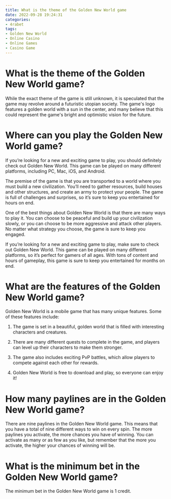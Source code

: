 ```yaml
---
title: What is the theme of the Golden New World game
date: 2022-09-28 19:24:31
categories:
- 4rabet
tags:
- Golden New World
- Online Casino
- Online Games
- Casino Game
---
```



#  What is the theme of the Golden New World game?

While the exact theme of the game is still unknown, it is speculated that the game may revolve around a futuristic utopian society. The game's logo features a golden world with a sun in the center, and many believe that this could represent the game's bright and optimistic vision for the future.

#  Where can you play the Golden New World game?

If you’re looking for a new and exciting game to play, you should definitely check out Golden New World. This game can be played on many different platforms, including PC, Mac, iOS, and Android.

The premise of the game is that you are transported to a world where you must build a new civilization. You’ll need to gather resources, build houses and other structures, and create an army to protect your people. The game is full of challenges and surprises, so it’s sure to keep you entertained for hours on end.

One of the best things about Golden New World is that there are many ways to play it. You can choose to be peaceful and build up your civilization slowly, or you can choose to be more aggressive and attack other players. No matter what strategy you choose, the game is sure to keep you engaged.

If you’re looking for a new and exciting game to play, make sure to check out Golden New World. This game can be played on many different platforms, so it’s perfect for gamers of all ages. With tons of content and hours of gameplay, this game is sure to keep you entertained for months on end.

#  What are the features of the Golden New World game?

Golden New World is a mobile game that has many unique features. Some of these features include:

1. The game is set in a beautiful, golden world that is filled with interesting characters and creatures.

2. There are many different quests to complete in the game, and players can level up their characters to make them stronger.

3. The game also includes exciting PvP battles, which allow players to compete against each other for rewards.

4. Golden New World is free to download and play, so everyone can enjoy it!

#  How many paylines are in the Golden New World game?

There are nine paylines in the Golden New World game. This means that you have a total of nine different ways to win on every spin. The more paylines you activate, the more chances you have of winning. You can activate as many or as few as you like, but remember that the more you activate, the higher your chances of winning will be.

#  What is the minimum bet in the Golden New World game?

The minimum bet in the Golden New World game is 1 credit.